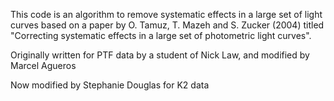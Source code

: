 This code is an algorithm to remove systematic effects in a large set of
light curves based on a paper by O. Tamuz, T. Mazeh and S. Zucker (2004)
titled "Correcting systematic effects in a large set of photometric light
curves".

Originally written for PTF data by a student of Nick Law, and
modified by Marcel Agueros

Now modified by Stephanie Douglas for K2 data
